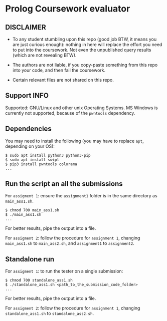 # Prolog Coursework evaluator

## DISCLAIMER

- To any student stumbling upon this repo (good job BTW, it means you are just curious enough): nothing in here will replace the effort you need to put into the coursework. Not even the unpublished query results (which are not revealing BTW).

- The authors are not liable, if you copy-paste something from this repo into your code, and then fail the coursework.

- Certain relevant files are not shared on this repo.

## Support INFO

Supported: GNU/Linux and other unix Operating Systems.
MS Windows is currently not supported, because of the `pwntools` dependency.

## Dependencies

You may need to install the following (you may have to replace `apt`, depending on your OS):

```console
$ sudo apt install python3 python3-pip
$ sudo apt install swipl
$ pip3 install pwntools colorama
...
```

## Run the script an all the submissions

For `assigment 1`: ensure the `assignment1` folder is in the same directory as `main_ass1.sh`.

```console
$ chmod 700 main_ass1.sh
$ ./main_ass1.sh
...
```

For better results, pipe the output into a file.

For `assigment 2`: follow the procedure for `assignment 1`, changing `main_ass1.sh` to `main_ass2.sh`, and `assignment1` to `assignment2`.

## Standalone run

For `assigment 1`: to run the tester on a single submission:

```console
$ chmod 700 standalone_ass1.sh
$ ./standalone_ass1.sh <path_to_the_submission_code_folder>
...
```

For better results, pipe the output into a file.

For `assigment 2`: follow the procedure for `assignment 1`, changing `standalone_ass1.sh` to `standalone_ass2.sh`.

